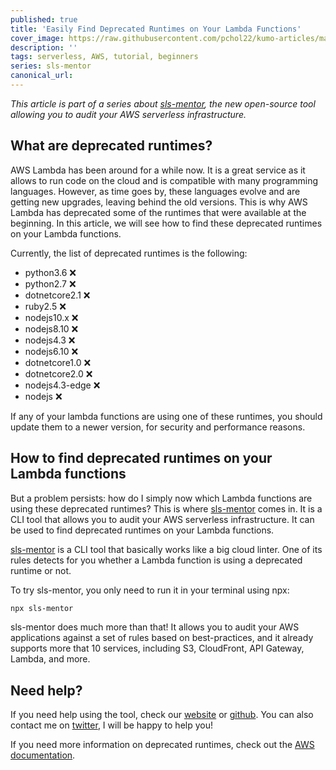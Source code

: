 ```yaml
---
published: true
title: 'Easily Find Deprecated Runtimes on Your Lambda Functions'
cover_image: https://raw.githubusercontent.com/pchol22/kumo-articles/master/blog-posts/sls-mentor/runtimes/assets/cover.png
description: ''
tags: serverless, AWS, tutorial, beginners
series: sls-mentor
canonical_url:
---
```


_This article is part of a series about [sls-mentor][sls-mentor], the new open-source tool allowing you to audit your AWS serverless infrastructure._

## What are deprecated runtimes?

AWS Lambda has been around for a while now. It is a great service as it allows to run code on the cloud and is compatible with many programming languages. However, as time goes by, these languages evolve and are getting new upgrades, leaving behind the old versions. This is why AWS Lambda has deprecated some of the runtimes that were available at the beginning. In this article, we will see how to find these deprecated runtimes on your Lambda functions.

Currently, the list of deprecated runtimes is the following:

- python3.6 ❌
- python2.7 ❌
- dotnetcore2.1 ❌
- ruby2.5 ❌
- nodejs10.x ❌
- nodejs8.10 ❌
- nodejs4.3 ❌
- nodejs6.10 ❌
- dotnetcore1.0 ❌
- dotnetcore2.0 ❌
- nodejs4.3-edge ❌
- nodejs ❌

If any of your lambda functions are using one of these runtimes, you should update them to a newer version, for security and performance reasons.

## How to find deprecated runtimes on your Lambda functions

But a problem persists: how do I simply now which Lambda functions are using these deprecated runtimes? This is where [sls-mentor][sls-mentor] comes in. It is a CLI tool that allows you to audit your AWS serverless infrastructure. It can be used to find deprecated runtimes on your Lambda functions.

[sls-mentor][sls-mentor] is a CLI tool that basically works like a big cloud linter. One of its rules detects for you whether a Lambda function is using a deprecated runtime or not.

To try sls-mentor, you only need to run it in your terminal using npx:

```bash
npx sls-mentor
```

sls-mentor does much more than that! It allows you to audit your AWS applications against a set of rules based on best-practices, and it already supports more that 10 services, including S3, CloudFront, API Gateway, Lambda, and more.

## Need help?

If you need help using the tool, check our [website][website] or [github][github]. You can also contact me on [twitter][twitter], I will be happy to help you!

If you need more information on deprecated runtimes, check out the [AWS documentation](https://docs.aws.amazon.com/lambda/latest/dg/runtime-support-policy.html).

[sls-mentor]: https://www.sls-mentor.dev/
[website]: https://www.sls-mentor.dev/
[github]: https://github.com/sls-mentor/sls-mentor
[twitter]: https://twitter.com/PierreChollet22

